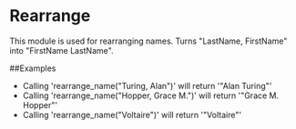 Rearrange
=========

This module is used for rearranging names.
Turns "LastName, FirstName" into "FirstName LastName".

##Examples

* Calling 'rearrange_name("Turing, Alan")' will return '"Alan Turing"'
* Calling 'rearrange_name("Hopper, Grace M.")' will return '"Grace M. Hopper"'
* Calling 'rearrange_name("Voltaire")' will return '"Voltaire"'
